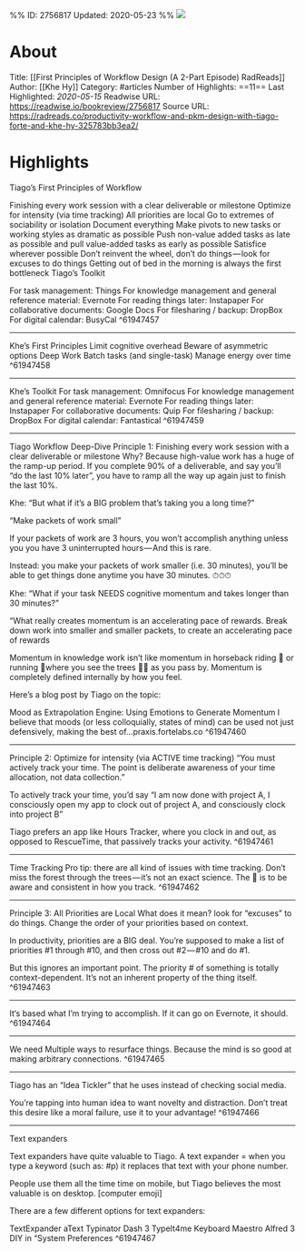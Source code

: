 %%
ID: 2756817
Updated: 2020-05-23
%%
![](https://readwise-assets.s3.amazonaws.com/static/images/article4.6bc1851654a0.png)

# About
Title: [[First Principles of Workflow Design (A 2-Part Episode)  RadReads]]
Author: [[Khe Hy]]
Category: #articles
Number of Highlights: ==11==
Last Highlighted: *2020-05-15*
Readwise URL: https://readwise.io/bookreview/2756817
Source URL: https://radreads.co/productivity-workflow-and-pkm-design-with-tiago-forte-and-khe-hy-325783bb3ea2/


# Highlights 
Tiago’s First Principles of Workflow


Finishing every work session with a clear deliverable or milestone
Optimize for intensity (via time tracking)
All priorities are local
Go to extremes of sociability or isolation
Document everything
Make pivots to new tasks or working styles as dramatic as possible
Push non-value added tasks as late as possible and pull value-added tasks as early as possible
Satisfice wherever possible
Don’t reinvent the wheel, don’t do things — look for excuses to do things
Getting out of bed in the morning is always the first bottleneck
Tiago’s Toolkit

For task management: Things
For knowledge management and general reference material: Evernote
For reading things later: Instapaper
For collaborative documents: Google Docs
For filesharing / backup: DropBox
For digital calendar: BusyCal  ^61947457

---

Khe’s First Principles
Limit cognitive overhead
Beware of asymmetric options
Deep Work
Batch tasks (and single-task)
Manage energy over time  ^61947458

---

Khe’s Toolkit
For task management: Omnifocus
For knowledge management and general reference material: Evernote
For reading things later: Instapaper
For collaborative documents: Quip
For filesharing / backup: DropBox
For digital calendar: Fantastical  ^61947459

---

Tiago Workflow Deep-Dive
Principle 1: Finishing every work session with a clear deliverable or milestone
Why? Because high-value work has a huge of the ramp-up period. If you complete 90% of a deliverable, and say you’ll “do the last 10% later”, you have to ramp all the way up again just to finish the last 10%.

Khe: “But what if it’s a BIG problem that’s taking you a long time?”

“Make packets of work small”

If your packets of work are 3 hours, you won’t accomplish anything unless you you have 3 uninterrupted hours — And this is rare.

Instead: you make your packets of work smaller (i.e. 30 minutes), you’ll be able to get things done anytime you have 30 minutes. ⏱⏱⏱

Khe: “What if your task NEEDS cognitive momentum and takes longer than 30 minutes?”

“What really creates momentum is an accelerating pace of rewards. Break down work into smaller and smaller packets, to create an accelerating pace of rewards

Momentum in knowledge work isn’t like momentum in horseback riding 🐎 or running 🏃where you see the trees 🌲🌲 as you pass by. Momentum is completely defined internally by how you feel.

Here’s a blog post by Tiago on the topic:

Mood as Extrapolation Engine: Using Emotions to Generate Momentum
I believe that moods (or less colloquially, states of mind) can be used not just defensively, making the best of…praxis.fortelabs.co  ^61947460

---

Principle 2: Optimize for intensity (via ACTIVE time tracking)
“You must actively track your time. The point is deliberate awareness of your time allocation, not data collection.”

To actively track your time, you’d say “I am now done with project A, I consciously open my app to clock out of project A, and consciously clock into project B”

Tiago prefers an app like Hours Tracker, where you clock in and out, as opposed to RescueTime, that passively tracks your activity.  ^61947461

---

Time Tracking Pro tip: there are all kind of issues with time tracking. Don’t miss the forest through the trees — it’s not an exact science. The 🔑 is to be aware and consistent in how you track.  ^61947462

---

Principle 3: All Priorities are Local
What does it mean? look for “excuses” to do things. Change the order of your priorities based on context.

In productivity, priorities are a BIG deal. You’re supposed to make a list of priorities #1 through #10, and then cross out #2 — #10 and do #1.

But this ignores an important point. The priority # of something is totally context-dependent. It’s not an inherent property of the thing itself.  ^61947463

---

It‘s based what I’m trying to accomplish. If it can go on Evernote, it should.  ^61947464

---

We need Multiple ways to resurface things. Because the mind is so good at making arbitrary connections.  ^61947465

---

Tiago has an “Idea Tickler” that he uses instead of checking social media.

You’re tapping into human idea to want novelty and distraction. Don’t treat this desire like a moral failure, use it to your advantage!  ^61947466

---

Text expanders

Text expanders have quite valuable to Tiago. A text expander = when you type a keyword (such as: #p) it replaces that text with your phone number.

People use them all the time time on mobile, but Tiago believes the most valuable is on desktop. [computer emoji]

There are a few different options for text expanders:

TextExpander
aText
Typinator
Dash 3
TypeIt4me
Keyboard Maestro
Alfred 3
DIY in “System Preferences  ^61947467

